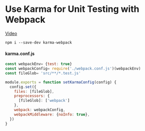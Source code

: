 # Use Karma for Unit Testing with Webpack
[Video](https://egghead.io/lessons/tools-use-karma-for-unit-testing-with-webpack)

```
npm i --save-dev karma-webpack
```

#### karma.conf.js
```js
const webpackEnv= {test: true}
const webpackConfig= require('./webpack.conf.js')(webpackEnv)
const fileGlob= 'src/**/*.test.js'

module.exports = function setKarmaConfig(config) {
  config.set({
    files: [fileGlob],
    preprocessors: {
      [fileGlob]: ['webpack']
    },
    webpack: webpackConfig,
    webpackMiddleware: {noInfo: true},
  })
}
```
